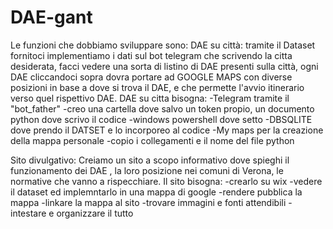 # DAE-gant

Le funzioni che dobbiamo sviluppare sono:
DAE su città:
tramite il Dataset fornitoci implementiamo i dati sul bot telegram che scrivendo la citta desiderata, facci vedere una sorta di listino di DAE presenti sulla città, ogni DAE cliccandoci sopra dovra portare ad GOOGLE MAPS con diverse posizioni in base a dove si trova il DAE, e che permette l'avvio itinerario verso quel rispettivo DAE.
DAE su citta bisogna:
-Telegram tramite il "bot_father"
-creo una cartella dove salvo un token propio, un documento python dove scrivo il codice
-windows powershell dove setto 
-DBSQLITE dove prendo il DATSET e lo incorporeo al codice
-My maps per la creazione della mappa personale 
-copio i collegamenti e il nome del file python


Sito divulgativo:
Creiamo un sito a scopo informativo dove spieghi il funzionamento dei DAE , la loro posizione nei comuni di Verona, le normative che vanno a rispecchiare.
Il sito bisogna:
-crearlo su wix
-vedere il dataset ed implemntarlo in una mappa di google
-rendere pubblica la mappa
-linkare la mappa al sito
-trovare immagini e fonti attendibili
-intestare e organizzare il tutto
